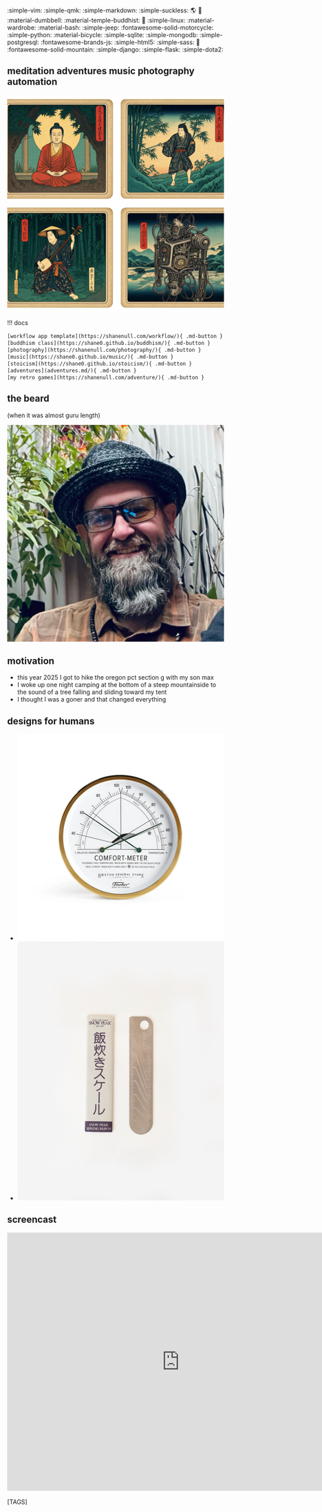 
:simple-vim: :simple-qmk: :simple-markdown:  :simple-suckless: :earth_americas: :raccoon: :material-dumbbell: :material-temple-buddhist: :pray: :simple-linux: :material-wardrobe: :material-bash: :simple-jeep: :fontawesome-solid-motorcycle: :simple-python: :material-bicycle: :simple-sqlite: :simple-mongodb: :simple-postgresql: :fontawesome-brands-js: :simple-html5: :simple-sass: :japan: :fontawesome-solid-mountain: :simple-django: :simple-flask: :simple-dota2:

## meditation adventures music photography automation

![shane null](images/uki3.jpeg)

!!! docs

    [workflow app template](https://shanenull.com/workflow/){ .md-button } 
    [buddhism class](https://shane0.github.io/buddhism/){ .md-button } 
    [photography](https://shanenull.com/photography/){ .md-button }
    [music](https://shane0.github.io/music/){ .md-button } 
    [stoicism](https://shane0.github.io/stoicism/){ .md-button }
    [adventures](adventures.md/){ .md-button } 
    [my retro games](https://shanenull.com/adventure/){ .md-button } 

## the beard

(when it was almost guru length)

![shane null](images/shane0.png)

## motivation

- this year 2025 I got to hike the oregon pct section g with my son max
- I woke up one night camping at the bottom of a steep mountainside to the sound of a tree falling and sliding toward my tent
- I thought I was a goner and that changed everything

## designs for humans

<div class="grid cards" markdown>

- ![comfort meters](images/comfort_meter.jpg)
- ![rice](images/rice.jpeg)

</div>

## screencast

<iframe width="800" height="600" src="https://www.youtube.com/embed/ET8tI10G0lo" title="shanenull.com screencast" frameborder="0" allow="accelerometer; autoplay; clipboard-write; encrypted-media; gyroscope; picture-in-picture; web-share" allowfullscreen></iframe>

[TAGS]
